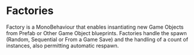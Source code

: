 # Factories

Factory is a MonoBehaviour that enables insantiating new Game Objects from Prefab or Other Game Object blueprints. Factories handle the spawn (Random, Sequential or From a Game Save) and the handling of a count of instances, also permitting automatic respawn.